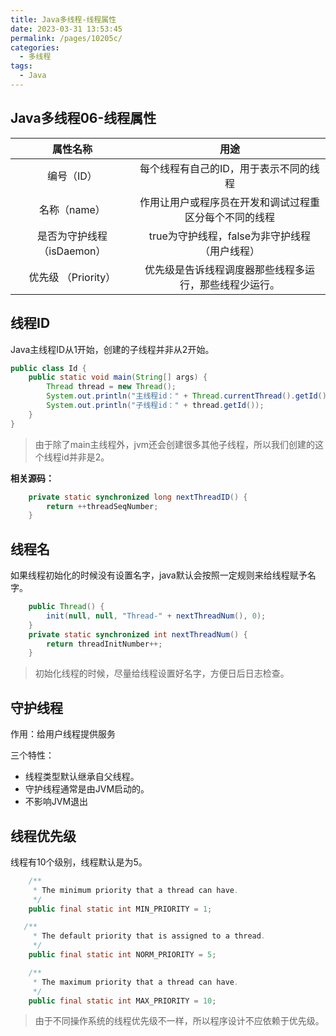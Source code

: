 ```yaml
---
title: Java多线程-线程属性
date: 2023-03-31 13:53:45
permalink: /pages/10205c/
categories: 
  - 多线程
tags: 
  - Java
---
```

## Java多线程06-线程属性

|          属性名称           |                          用途                          |
| :-------------------------: | :----------------------------------------------------: |
|         编号（ID）          |         每个线程有自己的ID，用于表示不同的线程         |
|        名称（name）         | 作用让用户或程序员在开发和调试过程重区分每个不同的线程 |
| 是否为守护线程 （isDaemon） |     true为守护线程，false为非守护线程（用户线程）      |
|     优先级 （Priority）     | 优先级是告诉线程调度器那些线程多运行，那些线程少运行。 |

## 线程ID

Java主线程ID从1开始，创建的子线程并非从2开始。

```java
public class Id {
    public static void main(String[] args) {
        Thread thread = new Thread();
        System.out.println("主线程id：" + Thread.currentThread().getId());
        System.out.println("子线程id：" + thread.getId());
    }
}
```

> 由于除了main主线程外，jvm还会创建很多其他子线程，所以我们创建的这个线程id并非是2。

**相关源码：**

```java
    private static synchronized long nextThreadID() {
        return ++threadSeqNumber;
    }
```

## 线程名

如果线程初始化的时候没有设置名字，java默认会按照一定规则来给线程赋予名字。

```java
    public Thread() {
        init(null, null, "Thread-" + nextThreadNum(), 0);
    }
    private static synchronized int nextThreadNum() {
        return threadInitNumber++;
    }
```

> 初始化线程的时候，尽量给线程设置好名字，方便日后日志检查。

## 守护线程

作用：给用户线程提供服务

三个特性：

- 线程类型默认继承自父线程。
- 守护线程通常是由JVM启动的。
- 不影响JVM退出

## 线程优先级

线程有10个级别，线程默认是为5。

```java
    /**
     * The minimum priority that a thread can have.
     */
    public final static int MIN_PRIORITY = 1;

   /**
     * The default priority that is assigned to a thread.
     */
    public final static int NORM_PRIORITY = 5;

    /**
     * The maximum priority that a thread can have.
     */
    public final static int MAX_PRIORITY = 10;
```

> 由于不同操作系统的线程优先级不一样，所以程序设计不应依赖于优先级。